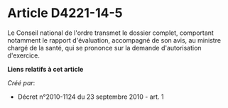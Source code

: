 # Article D4221-14-5

Le Conseil national de l'ordre transmet le dossier complet, comportant notamment le rapport d'évaluation, accompagné de son
avis, au ministre chargé de la santé, qui se prononce sur la demande d'autorisation d'exercice.

**Liens relatifs à cet article**

_Créé par_:

  - Décret n°2010-1124 du 23 septembre 2010 - art. 1
